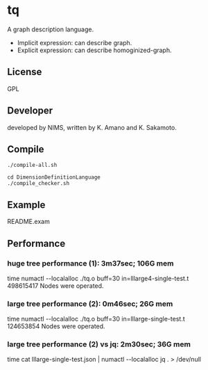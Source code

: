 # tq
A graph description language.

- Implicit expression: can describe graph.
- Explicit expression: can describe homoginized-graph.

## License
GPL    

## Developer
developed by NIMS,
written by K. Amano and K. Sakamoto.

## Compile
```
./compile-all.sh
```

```
cd DimensionDefinitionLanguage
./compile_checker.sh
```
## Example
README.exam

## Performance
### huge tree performance (1): 3m37sec; 106G mem
time numactl --localalloc ./tq.o buff=30 in=lllarge4-single-test.t    
498615417 Nodes were operated.

### large tree performance (2): 0m46sec; 26G mem 
time numactl --localalloc ./tq.o buff=30 in=lllarge-single-test.t    
124653854 Nodes were operated.

### large tree performance (2) vs jq:  2m30sec; 36G mem
time cat lllarge-single-test.json | numactl --localalloc jq . > /dev/null


